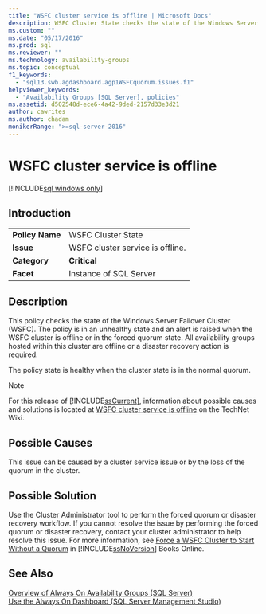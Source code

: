 ```yaml
---
title: "WSFC cluster service is offline | Microsoft Docs"
description: WSFC Cluster State checks the state of the Windows Server Failover Cluster. The policy is unhealthy when the cluster is offline or in the forced quorum state.
ms.custom: ""
ms.date: "05/17/2016"
ms.prod: sql
ms.reviewer: ""
ms.technology: availability-groups
ms.topic: conceptual
f1_keywords: 
  - "sql13.swb.agdashboard.agp1WSFCquorum.issues.f1"
helpviewer_keywords: 
  - "Availability Groups [SQL Server], policies"
ms.assetid: d502548d-ece6-4a42-9ded-2157d33e3d21
author: cawrites
ms.author: chadam
monikerRange: ">=sql-server-2016"
---
```

# WSFC cluster service is offline

[!INCLUDE[sql windows only](../../../includes/applies-to-version/sql-windows-only.md)]
    
## Introduction  
  
|||  
|-|-|  
|**Policy Name**|WSFC Cluster State|  
|**Issue**|WSFC cluster service is offline.|  
|**Category**|**Critical**|  
|**Facet**|Instance of SQL Server|  
  
## Description  
 This policy checks the state of the Windows Server Failover Cluster (WSFC). The policy is in an unhealthy state and an alert is raised when the WSFC cluster is offline or in the forced quorum state. All availability groups hosted within this cluster are offline or a disaster recovery action is required.  
  
 The policy state is healthy when the cluster state is in the normal quorum.  
  
> [!NOTE]  
>  For this release of [!INCLUDE[ssCurrent](../../../includes/sscurrent-md.md)], information about possible causes and solutions is located at [WSFC cluster service is offline](https://go.microsoft.com/fwlink/p/?LinkId=220849) on the TechNet Wiki.  
  
## Possible Causes  
 This issue can be caused by a cluster service issue or by the loss of the quorum in the cluster.  
  
## Possible Solution  
 Use the Cluster Administrator tool to perform the forced quorum or disaster recovery workflow. If you cannot resolve the issue by performing the forced quorum or disaster recovery, contact your cluster administrator to help resolve this issue. For more information, see [Force a WSFC Cluster to Start Without a Quorum](../../../sql-server/failover-clusters/windows/force-a-wsfc-cluster-to-start-without-a-quorum.md) in [!INCLUDE[ssNoVersion](../../../includes/ssnoversion-md.md)] Books Online.  
  
## See Also  
 [Overview of Always On Availability Groups &#40;SQL Server&#41;](../../../database-engine/availability-groups/windows/overview-of-always-on-availability-groups-sql-server.md)   
 [Use the Always On Dashboard &#40;SQL Server Management Studio&#41;](../../../database-engine/availability-groups/windows/use-the-always-on-dashboard-sql-server-management-studio.md)  
  
  
